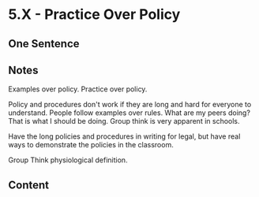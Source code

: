 # 5.X - Practice Over Policy 

## One Sentence

## Notes
Examples over policy. Practice over policy. 

Policy and procedures don't work if they are long and hard for everyone to understand. People follow examples over rules. What are my peers doing? That is what I should be doing. Group think is very apparent in schools. 

Have the long policies and procedures in writing for legal, but have real ways to demonstrate the policies in the classroom. 

Group Think physiological definition. 

## Content